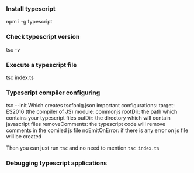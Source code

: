 ### Install typescript
npm i -g typescript

### Check typescript version
tsc -v

### Execute a typescript file
tsc index.ts

### Typescript compiler configuring
tsc --init
Which creates tscfonig.json
important configurations:
target: ES2016 (the compiler of JS)
module: commonjs
rootDir: the path which contains your typescript files
outDir: the directory which will contain javascript files
removeComments: the typescript code will remove comments in the comiled js file
noEmitOnError: if there is any error on js file will be created

Then you can just run `tsc` and no need to mention `tsc index.ts`

### Debugging typescript applications
